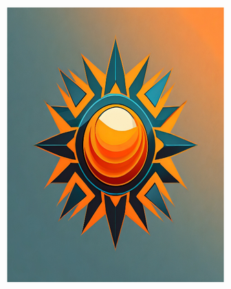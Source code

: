 <br />
<div align="center">
  <a href="https://github.com/pjmarz/HELIOS">
    <img src="images/logo.jpg" alt="Logo" width="640" height="640">
  </a>